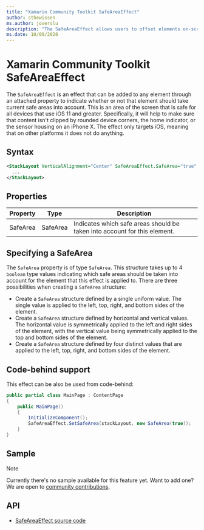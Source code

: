 ```yaml
---
title: "Xamarin Community Toolkit SafeAreaEffect"
author: sthewissen
ms.author: joverslu
description: "The SafeAreaEffect allows users to offset elements on-screen based on the current active safe area."
ms.date: 10/09/2020
---
```


# Xamarin Community Toolkit SafeAreaEffect

The `SafeAreaEffect` is an effect that can be added to any element through an attached property to indicate whether or not that element should take current safe areas into account. This is an area of the screen that is safe for all devices that use iOS 11 and greater. Specifically, it will help to make sure that content isn't clipped by rounded device corners, the home indicator, or the sensor housing on an iPhone X. The effect only targets iOS, meaning that on other platforms it does not do anything.

## Syntax

```xml
<StackLayout VerticalAlignment="Center" SafeAreaEffect.SafeArea="true" HorizontalAlignment="Center" Width="400" Height="400">
  ...
</StackLayout>
```

## Properties

| Property | Type | Description |
| -- | -- | -- |
| SafeArea | SafeArea | Indicates which safe areas should be taken into account for this element. |

## Specifying a SafeArea

The `SafeArea` property is of type `SafeArea`. This structure takes up to 4 `boolean` type values indicating which safe areas should be taken into account for the element that this effect is applied to. There are three possibilities when creating a `SafeArea` structure:

- Create a `SafeArea` structure defined by a single uniform value. The single value is applied to the left, top, right, and bottom sides of the element.
- Create a `SafeArea` structure defined by horizontal and vertical values. The horizontal value is symmetrically applied to the left and right sides of the element, with the vertical value being symmetrically applied to the top and bottom sides of the element.
- Create a `SafeArea` structure defined by four distinct values that are applied to the left, top, right, and bottom sides of the element.

## Code-behind support

This effect can be also be used from code-behind:

```csharp
public partial class MainPage : ContentPage
{
    public MainPage()
    {
        InitializeComponent();
        SafeAreaEffect.SetSafeArea(stackLayout, new SafeArea(true));
    }
}
```

## Sample

> [!NOTE]
> Currently there's no sample available for this feature yet. Want to add one? We are open to [community contributions](https://github.com/xamarin/XamarinCommunityToolkit).

<!-- [SafeAreaEffect sample page Source](https://github.com/xamarin/XamarinCommunityToolkit)

You can see this in action in the [Xamarin Community Toolkit Sample App](https://github.com/xamarin/XamarinCommunityToolkit). -->

## API

- [SafeAreaEffect source code](https://github.com/xamarin/XamarinCommunityToolkit/blob/main/XamarinCommunityToolkit/Effects/SafeAreaEffect.shared.cs)
